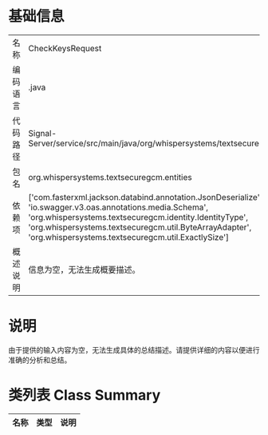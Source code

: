 # 基础信息

|      |      |
|------|------|
| 名称 | CheckKeysRequest |
| 编码语言 | .java |
| 代码路径 | Signal-Server/service/src/main/java/org/whispersystems/textsecuregcm/entities/CheckKeysRequest.java |
| 包名 | org.whispersystems.textsecuregcm.entities |
| 依赖项 | ['com.fasterxml.jackson.databind.annotation.JsonDeserialize', 'io.swagger.v3.oas.annotations.media.Schema', 'org.whispersystems.textsecuregcm.identity.IdentityType', 'org.whispersystems.textsecuregcm.util.ByteArrayAdapter', 'org.whispersystems.textsecuregcm.util.ExactlySize'] |
| 概述说明 | 信息为空，无法生成概要描述。 |

# 说明

由于提供的输入内容为空，无法生成具体的总结描述。请提供详细的内容以便进行准确的分析和总结。

# 类列表 Class Summary

| 名称   | 类型  | 说明 |
|-------|------|-------------|




